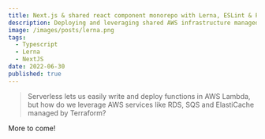 ```yaml
---
title: Next.js & shared react component monorepo with Lerna, ESLint & Prettier
description: Deploying and leveraging shared AWS infrastructure managed by Terraform in Serverless
image: /images/posts/lerna.png
tags:
  - Typescript
  - Lerna
  - NextJS
date: 2022-06-30
published: true
---
```


> Serverless lets us easily write and deploy functions in AWS Lambda, but how do we leverage AWS services like RDS, SQS and ElastiCache managed by Terraform?

More to come!
